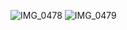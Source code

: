 ![IMG_0478](https://user-images.githubusercontent.com/78200124/231524498-ffbf39b2-a289-454f-8aef-0ccb824aba5e.JPG)
![IMG_0479](https://user-images.githubusercontent.com/78200124/231524508-a9269c86-332f-49f9-8974-3ef52e1b8025.JPG)